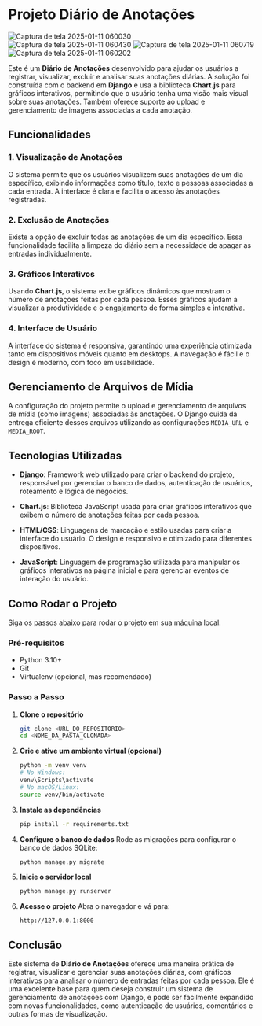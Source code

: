 # Projeto Diário de Anotações

![Captura de tela 2025-01-11 060030](https://github.com/user-attachments/assets/61ad4c80-5f83-4972-b214-ee38f90e049e)
![Captura de tela 2025-01-11 060430](https://github.com/user-attachments/assets/6376f02f-7544-4735-bb17-960ad0341687)
![Captura de tela 2025-01-11 060719](https://github.com/user-attachments/assets/15d0635b-e48c-42be-8c84-6efe92487f23)
![Captura de tela 2025-01-11 060202](https://github.com/user-attachments/assets/aa1bdff8-f422-412b-b733-f98290632521)

Este é um **Diário de Anotações** desenvolvido para ajudar os usuários a registrar, visualizar, excluir e analisar suas anotações diárias. A solução foi construída com o backend em **Django** e usa a biblioteca **Chart.js** para gráficos interativos, permitindo que o usuário tenha uma visão mais visual sobre suas anotações. Também oferece suporte ao upload e gerenciamento de imagens associadas a cada anotação.

## Funcionalidades

### 1. **Visualização de Anotações**
   O sistema permite que os usuários visualizem suas anotações de um dia específico, exibindo informações como título, texto e pessoas associadas a cada entrada. A interface é clara e facilita o acesso às anotações registradas.

### 2. **Exclusão de Anotações**
   Existe a opção de excluir todas as anotações de um dia específico. Essa funcionalidade facilita a limpeza do diário sem a necessidade de apagar as entradas individualmente.

### 3. **Gráficos Interativos**
   Usando **Chart.js**, o sistema exibe gráficos dinâmicos que mostram o número de anotações feitas por cada pessoa. Esses gráficos ajudam a visualizar a produtividade e o engajamento de forma simples e interativa.

### 4. **Interface de Usuário**
   A interface do sistema é responsiva, garantindo uma experiência otimizada tanto em dispositivos móveis quanto em desktops. A navegação é fácil e o design é moderno, com foco em usabilidade.

## Gerenciamento de Arquivos de Mídia

A configuração do projeto permite o upload e gerenciamento de arquivos de mídia (como imagens) associadas às anotações. O Django cuida da entrega eficiente desses arquivos utilizando as configurações `MEDIA_URL` e `MEDIA_ROOT`.

## Tecnologias Utilizadas

- **Django**: Framework web utilizado para criar o backend do projeto, responsável por gerenciar o banco de dados, autenticação de usuários, roteamento e lógica de negócios.
  
- **Chart.js**: Biblioteca JavaScript usada para criar gráficos interativos que exibem o número de anotações feitas por cada pessoa.

- **HTML/CSS**: Linguagens de marcação e estilo usadas para criar a interface do usuário. O design é responsivo e otimizado para diferentes dispositivos.

- **JavaScript**: Linguagem de programação utilizada para manipular os gráficos interativos na página inicial e para gerenciar eventos de interação do usuário.

## Como Rodar o Projeto

Siga os passos abaixo para rodar o projeto em sua máquina local:

### Pré-requisitos
- Python 3.10+
- Git
- Virtualenv (opcional, mas recomendado)

### Passo a Passo

1. **Clone o repositório**
   ```bash
   git clone <URL_DO_REPOSITORIO>
   cd <NOME_DA_PASTA_CLONADA>
   ```

2. **Crie e ative um ambiente virtual (opcional)**
   ```bash
   python -m venv venv
   # No Windows:
   venv\Scripts\activate
   # No macOS/Linux:
   source venv/bin/activate
   ```

3. **Instale as dependências**
   ```bash
   pip install -r requirements.txt
   ```

4. **Configure o banco de dados**
   Rode as migrações para configurar o banco de dados SQLite:
   ```bash
   python manage.py migrate
   ```

5. **Inicie o servidor local**
   ```bash
   python manage.py runserver
   ```

6. **Acesse o projeto**
   Abra o navegador e vá para:
   ```
   http://127.0.0.1:8000
   ```

## Conclusão

Este sistema de **Diário de Anotações** oferece uma maneira prática de registrar, visualizar e gerenciar suas anotações diárias, com gráficos interativos para analisar o número de entradas feitas por cada pessoa. Ele é uma excelente base para quem deseja construir um sistema de gerenciamento de anotações com Django, e pode ser facilmente expandido com novas funcionalidades, como autenticação de usuários, comentários e outras formas de visualização.

